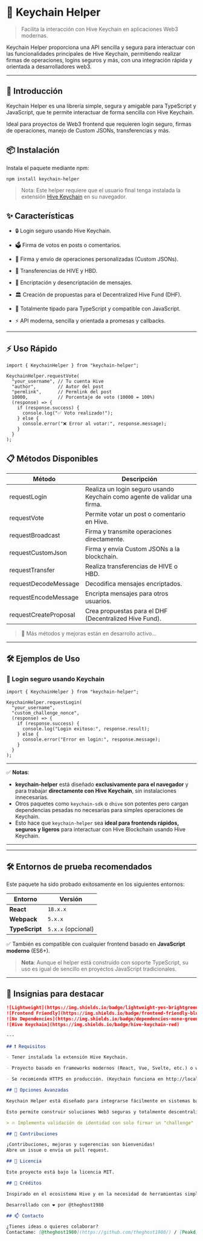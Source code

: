 # 🔑 Keychain Helper

> Facilita la interacción con Hive Keychain en aplicaciones Web3 modernas.

Keychain Helper proporciona una API sencilla y segura para interactuar con las funcionalidades principales de Hive Keychain, permitiendo realizar firmas de operaciones, logins seguros y más, con una integración rápida y orientada a desarrolladores web3.

---

## 🚀 Introducción

Keychain Helper es una librería simple, segura y amigable para TypeScript y JavaScript, que te permite interactuar de forma sencilla con Hive Keychain.

Ideal para proyectos de Web3 frontend que requieren login seguro, firmas de operaciones, manejo de Custom JSONs, transferencias y más.

## 📦 Instalación

Instala el paquete mediante npm:

```bash
npm install keychain-helper
```

> Nota: Este helper requiere que el usuario final tenga instalada la extensión [Hive Keychain](https://hive-keychain.com/) en su navegador.

## ✨ Características

- 🔒 Login seguro usando Hive Keychain.

- 🗳️ Firma de votos en posts o comentarios.

- 📝 Firma y envío de operaciones personalizadas (Custom JSONs).

- 💸 Transferencias de HIVE y HBD.

- 🔐 Encriptación y desencriptación de mensajes.

- 🏛️ Creación de propuestas para el Decentralized Hive Fund (DHF).

- 🧩 Totalmente tipado para TypeScript y compatible con JavaScript.

- ⚡ API moderna, sencilla y orientada a promesas y callbacks.

---

## ⚡ Uso Rápido

```
import { KeychainHelper } from "keychain-helper";

KeychainHelper.requestVote(
  "your_username", // Tu cuenta Hive
  "author",        // Autor del post
  "permlink",      // Permlink del post
  10000,           // Porcentaje de voto (10000 = 100%)
  (response) => {
    if (response.success) {
      console.log("✅ Voto realizado!");
    } else {
      console.error("❌ Error al votar:", response.message);
    }
  }
);
```

## 📋 Métodos Disponibles

<small>

| Método                | Descripción                                                               |
| --------------------- | ------------------------------------------------------------------------- |
| requestLogin          | Realiza un login seguro usando Keychain como agente de validar una firma. |
| requestVote           | Permite votar un post o comentario en Hive.                               |
| requestBroadcast      | Firma y transmite operaciones directamente.                               |
| requestCustomJson     | Firma y envía Custom JSONs a la blockchain.                               |
| requestTransfer       | Realiza transferencias de HIVE o HBD.                                     |
| requestDecodeMessage  | Decodifica mensajes encriptados.                                          |
| requestEncodeMessage  | Encripta mensajes para otros usuarios.                                    |
| requestCreateProposal | Crea propuestas para el DHF (Decentralized Hive Fund).                    |

</small>

> 🚧 Más métodos y mejoras están en desarrollo activo...

---

## 🛠️ Ejemplos de Uso

### 🔐 Login seguro usando Keychain

```
import { KeychainHelper } from "keychain-helper";

KeychainHelper.requestLogin(
  "your_username",
  "custom_challenge_nonce",
  (response) => {
    if (response.success) {
      console.log("Login exitoso:", response.result);
    } else {
      console.error("Error en login:", response.message);
    }
  }
);
```

---

✅ **Notas**:

- **keychain-helper** está diseñado **exclusivamente para el navegador** y para trabajar **directamente con Hive Keychain**, sin instalaciones innecesarias.
- Otros paquetes como `keychain-sdk` o `dhive` son potentes pero cargan dependencias pesadas no necesarias para simples operaciones de Keychain.
- Esto hace que `keychain-helper` sea **ideal para frontends rápidos, seguros y ligeros** para interactuar con Hive Blockchain usando Hive Keychain.

---

---

## 🛠️ Entornos de prueba recomendados

Este paquete ha sido probado exitosamente en los siguientes entornos:

| Entorno        | Versión            |
| -------------- | ------------------ |
| **React**      | `18.x.x`           |
| **Webpack**    | `5.x.x`            |
| **TypeScript** | `5.x.x` (opcional) |

✅ También es compatible con cualquier frontend basado en **JavaScript moderno** (ES6+).

> **Nota**: Aunque el helper está construido con soporte TypeScript, su uso es igual de sencillo en proyectos JavaScript tradicionales.

---

## 🚀 Insignias para destacar

```markdown
![Lightweight](https://img.shields.io/badge/lightweight-yes-brightgreen)
![Frontend Friendly](https://img.shields.io/badge/frontend-friendly-blue)
![No Dependencies](https://img.shields.io/badge/dependencies-none-green)
![Hive Keychain](https://img.shields.io/badge/hive-keychain-red)

---

## ❗ Requisitos

- Tener instalada la extensión Hive Keychain.

- Proyecto basado en frameworks modernos (React, Vue, Svelte, etc.) o web tradicional.

- Se recomienda HTTPS en producción. (Keychain funciona en http://localhost durante el desarrollo.)

## 🔧 Opciones Avanzadas

Keychain Helper está diseñado para integrarse fácilmente en sistemas backend que implementen autenticación avanzada (por ejemplo, utilizando JWT).

Esto permite construir soluciones Web3 seguras y totalmente descentralizadas basadas en Hive.

> 🔥 Implementa validación de identidad con solo firmar un "challenge" personalizado.

## 🤝 Contribuciones

¡Contribuciones, mejoras y sugerencias son bienvenidas!
Abre un issue o envía un pull request.

## 📜 Licencia

Este proyecto está bajo la licencia MIT.

## 📣 Créditos

Inspirado en el ecosistema Hive y en la necesidad de herramientas simples y robustas para Web3.

Desarrollado con ❤️ por @theghost1980

## 📫 Contacto

¿Tienes ideas o quieres colaborar?
Contactame: [@theghost1980](https://github.com/theghost1980/) / [Peakd](https://peakd.com/@theghost1980)
```
